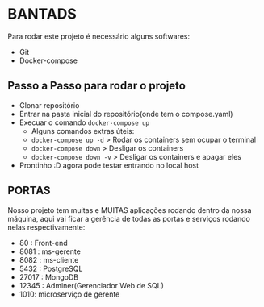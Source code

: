 <h1>BANTADS</h1>

Para rodar este projeto é necessário alguns softwares:
- Git
- Docker-compose

<h2>Passo a Passo para rodar o projeto</h2>

- Clonar repositório
- Entrar na pasta inicial do repositório(onde tem o compose.yaml)
- Execuar o comando `docker-compose up`
    - Alguns comandos extras úteis:
    - `docker-compose up -d` > Rodar os containers sem ocupar o terminal
    - `docker-compose down` > Desligar os containers
    - `docker-compose down -v` > Desligar os containers e apagar eles
- Prontinho :D agora pode testar entrando no local host


 <h2>PORTAS</h2>
 Nosso projeto tem muitas e MUITAS aplicações rodando dentro da nossa máquina, aqui vai ficar a gerência de todas as portas e serviços rodando nelas respectivamente:


 - 80 : Front-end
 - 8081 : ms-gerente
 - 8082 : ms-cliente
 - 5432 : PostgreSQL
 - 27017 : MongoDB
 - 12345 : Adminer(Gerenciador Web de SQL)
 - 1010: microserviço de gerente

